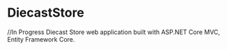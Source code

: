 # DiecastStore

//In Progress
Diecast Store web application built with ASP.NET Core MVC, Entity Framework Core.
